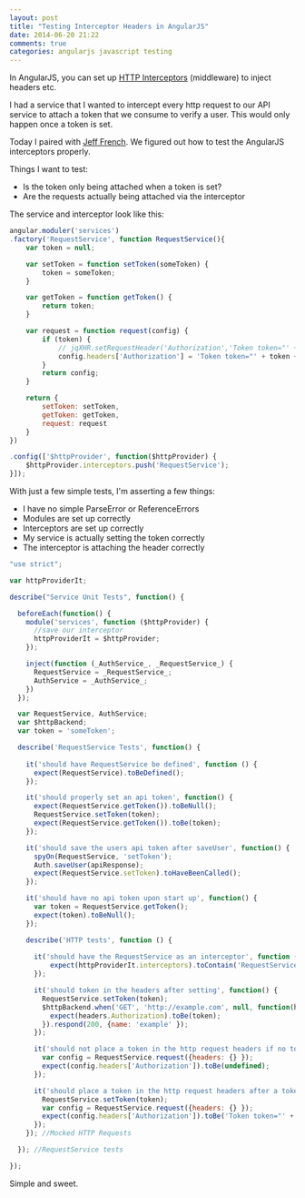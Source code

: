 ```yaml
---
layout: post
title: "Testing Interceptor Headers in AngularJS"
date: 2014-06-20 21:22
comments: true
categories: angularjs javascript testing
---
```


In AngularJS, you can set up [HTTP Interceptors](https://docs.angularjs.org/api/ng/service/$http) (middleware) to inject headers etc.

I had a service that I wanted to intercept every http request to our API service to attach a token that we consume to verify a user. This would only happen once a token is set. 

Today I paired with [Jeff French](https://twitter.com/jeff_french). We figured out how to test the AngularJS interceptors properly.

Things I want to test:

* Is the token only being attached when a token is set?
* Are the requests actually being attached via the interceptor

The service and interceptor look like this:

``` js
angular.moduler('services')
.factory('RequestService', function RequestService(){
	var token = null;

	var setToken = function setToken(someToken) {
		token = someToken;
	}

	var getToken = function getToken() {
		return token;
	}

	var request = function request(config) {
		if (token) {
			// jqXHR.setRequestHeader('Authorization','Token token="' + app.user.api_key.access_token + '"');
            config.headers['Authorization'] = 'Token token="' + token + '"';
        }
        return config;
	}

	return {
		setToken: setToken,
		getToken: getToken,
		request: request
	}
})

.config(['$httpProvider', function($httpProvider) {
    $httpProvider.interceptors.push('RequestService');
}]);

```

With just a few simple tests, I'm asserting a few things:

* I have no simple ParseError or ReferenceErrors
* Modules are set up correctly
* Interceptors are set up correctly
* My service is actually setting the token correctly
* The interceptor is attaching the header correctly


``` js
"use strict";

var httpProviderIt;

describe("Service Unit Tests", function() {

  beforeEach(function() {
    module('services', function ($httpProvider) {
      //save our interceptor
      httpProviderIt = $httpProvider;
    });

    inject(function (_AuthService_, _RequestService_) {
      RequestService = _RequestService_;
      AuthService = _AuthService_;
    })
  });

  var RequestService, AuthService;
  var $httpBackend;
  var token = 'someToken';

  describe('RequestService Tests', function() {
   
    it('should have RequestService be defined', function () {
      expect(RequestService).toBeDefined();
    });

    it('should properly set an api token', function() {
      expect(RequestService.getToken()).toBeNull();
      RequestService.setToken(token);
      expect(RequestService.getToken()).toBe(token);
    });

    it('should save the users api token after saveUser', function() {
      spyOn(RequestService, 'setToken');
      Auth.saveUser(apiResponse);
      expect(RequestService.setToken).toHaveBeenCalled();
    });

    it('should have no api token upon start up', function() {
      var token = RequestService.getToken();
      expect(token).toBeNull();
    });

    describe('HTTP tests', function () {
 
      it('should have the RequestService as an interceptor', function () {
          expect(httpProviderIt.interceptors).toContain('RequestService');
      });

      it('should token in the headers after setting', function() {
        RequestService.setToken(token);
        $httpBackend.when('GET', 'http://example.com', null, function(headers) {
          expect(headers.Authorization).toBe(token);
        }).respond(200, {name: 'example' });
      });

      it('should not place a token in the http request headers if no token is set', function() {
        var config = RequestService.request({headers: {} });
        expect(config.headers['Authorization']).toBe(undefined);
      });

      it('should place a token in the http request headers after a token is set', function() {
        RequestService.setToken(token);
        var config = RequestService.request({headers: {} });
        expect(config.headers['Authorization']).toBe('Token token="' + token + '"');
      });
    }); //Mocked HTTP Requests

  }); //RequestService tests

});
```

Simple and sweet.